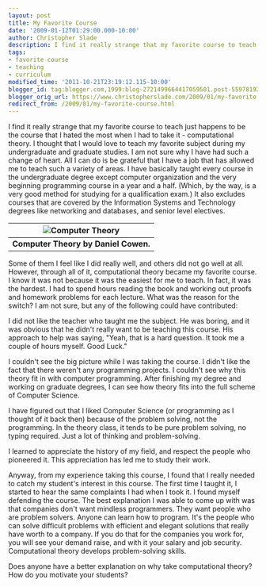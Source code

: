 ```yaml
---
layout: post
title: My Favorite Course
date: '2009-01-12T01:29:00.000-10:00'
author: Christopher Slade
description: I find it really strange that my favorite course to teach just happens to be the course that I hated the most when I had to take it - computational theory.  I thought that I would love to teach my favorite subject during my undergraduate and graduate studies.  I am not sure why I have had such a change of heart.  All I can do is be grateful that I have a job that has allowed me to teach such a variety of areas.  I have basically taught every course in the undergraduate degree except computer organization and the very beginning programming course in a year and a half.  (Which, by the way, is a very good method for studying for a qualification exam.)  It also excludes courses that are covered by the Information Systems and Technology degrees like networking and databases, and senior level electives.
tags:
- favorite course
- teaching
- curriculum
modified_time: '2011-10-21T23:19:12.115-10:00'
blogger_id: tag:blogger.com,1999:blog-2721499664417059501.post-5597819232278323452
blogger_orig_url: https://www.christopherslade.com/2009/01/my-favorite-course.html
redirect_from: /2009/01/my-favorite-course.html
---
```


I find it really strange that my favorite course to teach just happens to be the course that I hated the most when I had to take it - computational theory.  I thought that I would love to teach my favorite subject during my undergraduate and graduate studies.  I am not sure why I have had such a change of heart.  All I can do is be grateful that I have a job that has allowed me to teach such a variety of areas.  I have basically taught every course in the undergraduate degree except computer organization and the very beginning programming course in a year and a half.  (Which, by the way, is a very good method for studying for a qualification exam.)  It also excludes courses that are covered by the Information Systems and Technology degrees like networking and databases, and senior level electives.

| ![Computer Theory](http://ecx.images-amazon.com/images/I/417cXJ3uyWL._SL500_AA300_.jpg) |
|:--:|
| **Computer Theory by Daniel Cowen.** |

Some of them I feel like I did really well, and others did not go well at all.  However, through all of it, computational theory became my favorite course.  I know it was not because it was the easiest for me to teach.  In fact, it was the hardest.  I had to spend hours reading the book and working out proofs and homework problems for each lecture.  What was the reason for the switch?  I am not sure, but any of the following could have contributed:

I did not like the teacher who taught me the subject.  He was boring, and it was obvious that he didn't really want to be teaching this course.  His approach to help was saying, "Yeah, that is a hard question.  It took me a couple of hours myself.  Good Luck."

I couldn't see the big picture while I was taking the course.  I didn't like the fact that there weren't any programming projects.  I couldn't see why this theory fit in with computer programming.  After finishing my degree and working on graduate degrees, I can see how theory fits into the full scheme of Computer Science.

I have figured out that I liked Computer Science (or programming as I thought of it back then) because of the problem solving, not the programming.  In the theory class, it tends to be pure problem solving, no typing required.  Just a lot of thinking and problem-solving.

I learned to appreciate the history of my field, and respect the people who pioneered it.  This appreciation has led me to study their work.

Anyway, from my experience taking this course, I found that I really needed to catch my student's interest in this course.  The first time I taught it, I started to hear the same complaints I had when I took it.  I found myself defending the course.  The best explanation I was able to come up with was that companies don't want mindless programmers.  They want people who are problem solvers.  Anyone can learn how to program.  It's the people who can solve difficult problems with efficient and elegant solutions that really have worth to a company.  If you do that for the companies you work for, you will see your demand raise, and with it your salary and job security.  Computational theory develops problem-solving skills.

Does anyone have a better explanation on why take computational theory?  How do you motivate your students?
